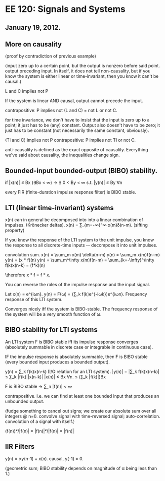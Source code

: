 EE 120: Signals and Systems
===========================
January 19, 2012.
-----------------

More on causality
-----------------
(proof by contradiction of previous example)

(input zero up to a certain point, but the output is nonzero before said
point. output preceding input. In itself, it does not tell non-causality,
but if you know the system is either linear or time-invariant, then you
know it can't be causal.)

L and C implies not P

If the system is linear AND causal, output cannot precede the input.

contrapositive: P implies not (L and C) = not L or not C.

for time invariance, we don't have to insist that the input is zero up to a
point; it just has to be (any) constant. Output also doesn't have to be
zero; it just has to be constant (not necessarily the same constant,
obviously).

(TI and C) implies not P
contrapositive: P implies not TI or not C.

anti-causality is defined as the exact opposite of causality. Everything
we've said about causality, the inequalities change sign.

Bounded-input bounded-output (BIBO) stability.
----------------------------------------------
if |x(n)| ≤ Bx (∃Bx < ∞)
→ ∃ 0 < By < ∞ s.t. |y(n)| ≤ By ∀n

every FIR (finite-duration impulse response filter) is BIBO stable.

LTI (linear time-invariant) systems
-----------------------------------

x(n) can in general be decomposed into into a linear combination of
impulses. (Krönecker deltas). x(n) = ∑_{m=-∞}^∞ x(m)δ(n-m). (sifting
property)

If you know the response of the LTI system to the unit impulse, you know
the response to all discrete-time inputs -- decompose it into unit
impulses.

convolution sum.
x(n) = \sum_m x(m) \delta(n-m)
y(n) = \sum_m x(m)f(n-m)
y(n) = (x * f)(n)
y(n) = \sum_m^\infty x(m)f(n-m) = \sum_{k=-\infty}^\infty f(k)x(n-k)
= (f*k)(n)

\therefore x * f = f * x.

You can reverse the roles of the impulse response and the input signal.

Let x(n) = e^{iωn}. y(n) = F(ω) = (∑_k f(k)e^{-iωk})e^{iωn}.
Frequency response of this LTI system.

Converges nicely iff the system is BIBO-stable. The frequency response of
the system will be a very smooth function of ω.

BIBO stability for LTI systems
------------------------------

An LTI system F is BIBO stable iff its impulse response converges
(absolutely summable in discrete case or integrable in continuous case).

IF the impulse response is absolutely summable, then F is BIBO stable
(every bounded input produces a bounded output).

y(n) = ∑_k f(k)x(n-k) (I/O relation for an LTI system).
|y(n)| = |∑_k f(k)x(n-k)| ≤ ∑_k |f(k)||x(n-k)|
|x(n)| ≤ Bx ∀n.           ≤ (∑_k |f(k)|)Bx

F is BIBO stable → ∑_n |f(n)| < ∞

contrapositive. i.e. we can find at least one bounded input that produces
an unbounded output.

(fudge something to cancel out signs; we create our absolute sum over all
integers @ n=0. convolve signal with time-reversed signal;
auto-correlation. convolution of a signal with itself.)

(f(n))²/|f(n)| = |f(n)|²/|f(n)| = |f(n)|

IIR Filters
-----------
y(n) = αy(n-1) + x(n).
causal, y(-1) = 0.

(geometric sum; BIBO stability depends on magnitude of α being less than
1.)
